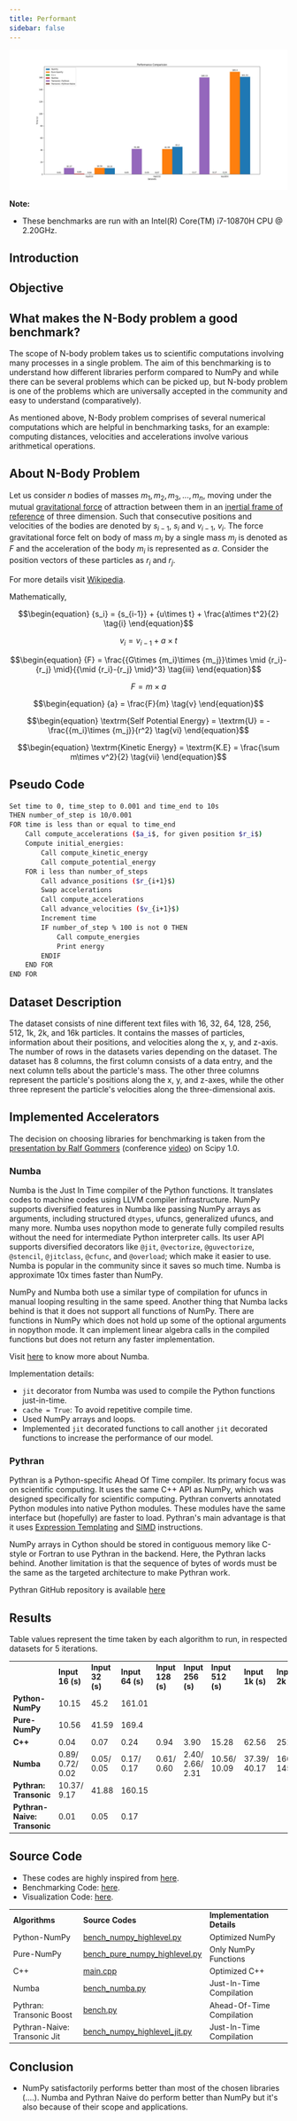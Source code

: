 ```yaml
---
title: Performant
sidebar: false
---
```


<img src = "/static/images/content_images/benchmark-plot.jpg" alt = "Visualization" title = "Performance Benchmark">

**Note:**

* These benchmarks are run with an Intel(R) Core(TM) i7-10870H CPU @ 2.20GHz.

<!-- TODO: Add analysis of graph -->

## Introduction



## Objective

## What makes the N-Body problem a good benchmark?

The scope of N-body problem takes us to scientific computations involving many processes in a single problem. The aim of this benchmarking is to understand how different libraries perform compared to NumPy and while there can be several problems which can be picked up, but N-body problem is one of the problems which are universally accepted in the community and easy to understand (comparatively).

As mentioned above, N-Body problem comprises of several numerical computations which are helpful in benchmarking tasks, for an example: computing distances, velocities and accelerations involve various arithmetical operations.

## About N-Body Problem

Let us consider $n$ bodies of masses $m_1, m_2, m_3, ..., m_n$, moving under the mutual [gravitational force](https://en.wikipedia.org/wiki/Gravity) of attraction between them in an [inertial frame of reference](https://en.wikipedia.org/wiki/Inertial_frame_of_reference) of three dimension. Such that consecutive  positions and velocities of the bodies are denoted by $s_{i-1}$, $s_i$ and $v_{i-1}$, $v_i$. The force gravitational force felt on body of mass $m_i$ by a single mass $m_j$ is denoted as $F$ and the acceleration  of the body $m_i$ is represented as $a$. Consider the position vectors of these particles as $r_i$ and $r_j$. 

For more details visit [Wikipedia](https://en.wikipedia.org/wiki/N-body_problem).

Mathematically,

$$\begin{equation} {s_i} = {s_{i-1}} + {u\times t} + \frac{a\times t^2}{2} \tag{i} \end{equation}$$

$$\begin{equation}{v_i} = {v_{i-1}} + {a\times t} \tag{ii} \end{equation}$$

$$\begin{equation} {F} = \frac{{G\times {m_i}\times {m_j}}\times \mid {r_i}-{r_j} \mid}{{\mid {r_i}-{r_j} \mid}^3} \tag{iii} \end{equation}$$

$$\begin{equation} {F} = {m\times a} \tag{iv} \end{equation}$$

$$\begin{equation} {a} = \frac{F}{m} \tag{v} \end{equation}$$

$$\begin{equation} \textrm{Self Potential Energy} = \textrm{U} = -\frac{{m_i}\times {m_j}}{r^2} \tag{vi} \end{equation}$$

$$\begin{equation} \textrm{Kinetic Energy} = \textrm{K.E} = \frac{\sum m\times v^2}{2} \tag{vii} \end{equation}$$

## Pseudo Code

<!-- TODO: To add subsripts ($a_i$) -->

```bash
Set time to 0, time_step to 0.001 and time_end to 10s
THEN number_of_step is 10/0.001
FOR time is less than or equal to time_end 
    Call compute_accelerations ($a_i$, for given position $r_i$)
    Compute initial_energies:
        Call compute_kinetic_energy
        Call compute_potential_energy
    FOR i less than number_of_steps
        Call advance_positions ($r_{i+1}$)
        Swap accelerations
        Call compute_accelerations
        Call advance_velocities ($v_{i+1}$)
        Increment time
        IF number_of_step % 100 is not 0 THEN
            Call compute_energies
            Print energy
        ENDIF
    END FOR
END FOR
```

## Dataset Description

The dataset consists of nine different text files with 16, 32, 64, 128, 256, 512, 1k, 2k, and 16k particles. It contains the masses of particles, information about their positions, and velocities along the x, y, and z-axis. The number of rows in the datasets varies depending on the dataset. The dataset has 8 columns, the first column consists of a data entry, and the next column tells about the particle's mass. The other three columns represent the particle's positions along the x, y, and z-axes, while the other three represent the particle's velocities along the three-dimensional axis.

## Implemented Accelerators

The decision on choosing libraries for benchmarking is taken from the [presentation by Ralf Gommers](https://www.slideshare.net/RalfGommers/scipy-10-and-beyond-a-story-of-community-and-code) (conference [video](https://www.youtube.com/watch?v=oHmm3mPxg6Y)) on Scipy 1.0.

### Numba

Numba is the Just In Time compiler of the Python functions. It translates codes to machine codes using LLVM compiler infrastructure. NumPy supports diversified features in Numba like passing NumPy arrays as arguments, including structured `dtypes`, ufuncs, generalized ufuncs, and many more. Numba uses nopython mode to generate fully compiled results without the need for intermediate Python interpreter calls. Its user API supports diversified decorators like `@jit`, `@vectorize`, `@guvectorize`, `@stencil`, `@jitclass`, `@cfunc`, and `@overload`; which make it easier to use. Numba is popular in the community since it saves so much time. Numba is approximate 10x times faster than NumPy. 

NumPy and Numba both use a similar type of compilation for ufuncs in manual looping resulting in the same speed.  Another thing that Numba lacks behind is that it does not support all functions of NumPy. There are functions in NumPy which does not hold up some of the optional arguments in nopython mode. It can implement linear algebra calls in the compiled functions but does not return any faster implementation.

Visit [here](https://numba.pydata.org/) to know more about Numba.

Implementation details:

* `jit` decorator from Numba was used to compile the Python functions just-in-time.
* `cache = True`: To avoid repetitive compile time. 
* Used NumPy arrays and loops.
* Implemented `jit` decorated functions to call another `jit` decorated functions to increase the performance of our model.

### Pythran

Pythran is a Python-specific Ahead Of Time compiler. Its primary focus was on scientific computing. It uses the same C++ API as NumPy, which was designed specifically for scientific computing. Pythran converts annotated Python modules into native Python modules. These modules have the same interface but (hopefully) are faster to load. Pythran's main advantage is that it uses [Expression Templating](https://en.wikipedia.org/wiki/Expression_templates) and [SIMD](https://en.wikipedia.org/wiki/SIMD) instructions.  

NumPy arrays in Cython should be stored in contiguous memory like C-style or Fortran to use Pythran in the backend. Here, the Pythran lacks behind. Another limitation is that the sequence of bytes of words must be the same as the targeted architecture to make Pythran work.

Pythran GitHub repository is available [here](https://github.com/serge-sans-paille/pythran)

## Results

Table values represent the time taken by each algorithm to run, in respected datasets for 5 iterations.

<html>
<table>
 <tr>
  <td></td>
  <td><b>Input 16 (s)</b></td>
  <td><b>Input 32 (s)</b></td>
  <td><b>Input 64 (s)</b></td>
  <td><b>Input 128 (s)</b></td>
  <td><b>Input 256 (s)</b></td>
  <td><b>Input 512 (s)</b></td>
  <td><b>Input 1k (s)</b></td>
  <td><b>Input 2k (s)</b></td>
  <td><b>Input 16k (s)</b></td>
 </tr>
 <tr>
  <tr>
  <td><b>Python-NumPy</b></td>
  <td>10.15</td>
  <td>45.2</td>
  <td>161.01</td>
  <td></td>
  <td></td>
  <td></td>
  <td></td>
  <td></td>
  <td></td>
 </tr>
 <tr>
  <td><b>Pure-NumPy</b></td>
  <td>10.56</td>
  <td>41.59</td>
  <td>169.4</td>
  <td></td>
  <td></td>
  <td></td>
  <td></td>
  <td></td>
  <td></td>
 </tr>
 <tr>
  <td><b>C++</b></td>
  <td>0.04</td>
  <td>0.07</td>
  <td>0.24</td>
  <td> 0.94</td>
  <td>3.90</td>
  <td>15.28</td>
  <td>62.56</td>
  <td>251.27</td>
  <td>19082.54</td>
 <tr>
  <td><b>Numba</b></td>
  <td>0.89/ 0.72/ 0.02</td>
  <td>0.05/ 0.05</td>
  <td>0.17/ 0.17</td>     <!-- Zero division error -->
  <td> 0.61/ 0.60</td>
  <td>2.40/ 2.66/ 2.31</td>          <!-- Zero division error -->
  <td>10.56/ 10.09</td>
  <td>37.39/ 40.17</td>
  <td>160.62/ 145.89</td>
  <td></td>
 </tr>
 </tr>
  <td><b>Pythran: Transonic</b></td>
  <td>10.37/ 9.17</td>
  <td>41.88</td>
  <td>160.15</td>
  <td></td>
  <td></td>
  <td></td>
  <td></td>
  <td></td>
  <td></td>
 </tr>
 <tr>
  <td><b>Pythran-Naive: Transonic</b></td>
  <td>0.01</td>
  <td>0.05</td>
  <td>0.17</td>
  <td></td>
  <td></td>
  <td></td>
  <td></td>
  <td></td>
  <td></td>
 </tr>
</table>
</html>

## Source Code

* These codes are highly inspired from <a href = "https://github.com/paugier/nbabel">here</a>.
* Benchmarking Code: <a href = "/benchmarks/python/benchmark-2.py">here</a>.
* Visualization Code: <a href = "/benchmarks/python/plot-modified-1.py">here</a>.

<html>
 <table>
  <tr>
   <td><b>Algorithms</b></td>
   <td><b>Source Codes</b></td>
   <td><b>Implementation Details</b></td>
  </tr>
  <tr>
   <td>Python-NumPy</td>
   <td><a href = "/benchmarks/python/bench_numpy_highlevel.py">bench_numpy_highlevel.py</a></td>
   <td>Optimized NumPy</td>
  </tr>
  <tr>
   <td>Pure-NumPy</td>
   <td><a href = "/benchmarks/python/bench_numpy_highlevel.py">bench_pure_numpy_highlevel.py</a></td>
   <td>Only NumPy Functions</td>
  </tr>
 <tr>
  <td>C++</td>
  <td><a href = "/benchmarks/cpp/main.cpp">main.cpp</a></td>
  <td>Optimized C++</td>
 </tr>
<tr>
  <td>Numba</td>
  <td> <a href = "/benchmarks/python/bench_numba.py">bench_numba.py</a></td>
  <td>Just-In-Time Compilation</td>
</tr>
<tr>
  <td>Pythran: Transonic Boost</td>
  <td> <a href = "/benchmarks/python/bench.py">bench.py</a></td>
  <td>Ahead-Of-Time Compilation</td>
</tr>
<tr>
  <td>Pythran-Naive: Transonic Jit</td>
  <td><a href = "/benchmarks/python/bench_numpy_highlevel_jit.py">bench_numpy_highlevel_jit.py</a></td>
  <td>Just-In-Time Compilation</td>
</tr>
  </table>
</html>


## Conclusion

* NumPy satisfactorily performs better than most of the chosen libraries (....). Numba and Pythran Naive do perform better than NumPy but it's also because of their scope and applications.
